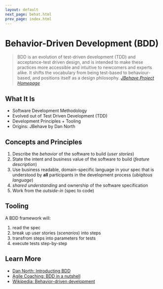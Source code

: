 ```yaml
---
layout: default
next_page: behat.html
prev_page: index.html
---
```


# Behavior-Driven Development (BDD)

> BDD is an evolution of test-driven development (TDD) and acceptance-test driven design, and is intended to make these practices more accessible and intuitive to newcomers and experts alike.
> It shifts the vocabulary from being test-based to behaviour-based, and positions itself as a design philosophy.
> <cite>[JBehave Project Homepage][1]</cite>

[1]:http://jbehave.org/

## What It Is

* Software Development Methodology
* Evolved out of Test Driven Development (TDD)
* Development Principles + Tooling
* Origins: JBehave by Dan North

## Concepts and Principles

1. Describe the _behavior_ of the software to build (_user stories_)
2. State the intent and business value of the software to build (_feature description_)
3. Use business readable, domain-specific language in your spec that is understood by **all** participants in the development process (_ubiqitous language_)
4. _shared understanding_ and ownership of the software specification
5. Work from the _outside-in_ (spec to code)

## Tooling

A BDD framework will:

1. read the spec
2. break up user stories (_scenarios_) into steps
3. transfrom steps into parameters for tests
4. execute tests step-by-step

## Learn More

* [Dan North: Introducting BDD](http://dannorth.net/introducing-bdd/)
* [Agile Coaching: BDD in a nutshell](http://agilecoach.typepad.com/agile-coaching/2012/03/bdd-in-a-nutshell.html)
* [Wikipedia: Behavior-driven development](http://en.wikipedia.org/wiki/Behavior-driven_development)
